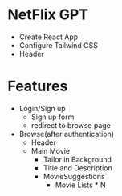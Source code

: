 # NetFlix GPT
 - Create React App
 - Configure Tailwind CSS
 - Header


# Features
- Login/Sign up
     - Sign up form
     - redirect to browse page
- Browse(after authentication)
   - Header
   - Main Movie 
       - Tailor in Background
       - Title and Description
       - MovieSuggestions
            - Movie Lists * N
        